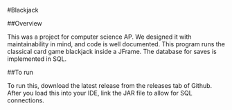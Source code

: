 #Blackjack

##Overview

This was a project for computer science AP. We designed it with maintainability in mind, and code is well documented. This program runs the classical card game blackjack inside a JFrame. The database for saves is implemented in SQL.

##To run

To run this, download the latest release from the releases tab of Github. After you load this into your IDE, link the JAR file to allow for SQL connections.
